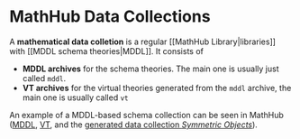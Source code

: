# MathHub Data Collections

A **mathematical data colletion** is a regular [[MathHub Library|libraries]] with [[MDDL schema theories|MDDL]]. 
It consists of 
- **MDDL archives** for the schema theories. The main one is usually just called `mddl`.
- **VT archives** for the virtual theories generated from the `mddl` archive, the main one is usually called `vt`   
 
An example of a MDDL-based schema collection can be seen in MathHub ([MDDL](https://gl.mathhub.info/symmetric-objects/mddl), [VT](https://gl.mathhub.info/symmetric-objects/vt), and the [generated data collection _Symmetric Objects_](https://mathhub.info/library/group?id=symmetric-objects)).